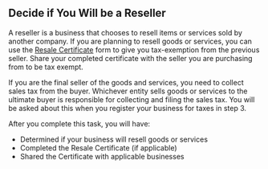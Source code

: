 ## Decide if You Will be a Reseller

A reseller is a business that chooses to resell items or services sold by another company. If you are planning to resell goods or services, you can use the [Resale Certificate](https://www.state.nj.us/treasury/taxation/pdf/other_forms/sales/st3.pdf) form to give you tax-exemption from the previous seller. Share your completed certificate with the seller you are purchasing from to be tax exempt. 

If you are the final seller of the goods and services, you need to collect sales tax from the buyer. Whichever entity sells goods or services to the ultimate buyer is responsible for collecting and filing the sales tax. You will be asked about this when you register your business for taxes in step 3.  

After you complete this task, you will have:
- Determined if your business will resell goods or services
- Completed the Resale Certificate (if applicable)
- Shared the Certificate with applicable businesses
